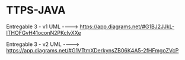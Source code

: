 # TTPS-JAVA

Entregable 3 - v1 UML ----> https://app.diagrams.net/#G1BJ2JJkL-ITHOFGvH41oconN2PKclvXXe

Entregable 3 - v2 UML ----> https://app.diagrams.net/#G1VTtmXDerkynsZB06K4A5-2fHFmgoZVcP

